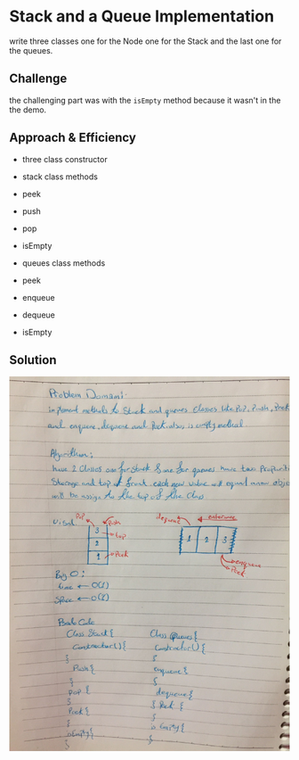 # Stack and a Queue Implementation

write three classes one for the Node one for the Stack and the last one for the queues.

## Challenge

the challenging part was with the `isEmpty` method because it wasn't in the the demo.

## Approach & Efficiency

- three class constructor 
- stack class methods
 - peek
 - push
 - pop
 - isEmpty
 
- queues class methods
 - peek
 - enqueue
 - dequeue
 - isEmpty


 ## Solution

![whiteBoard](./assets/wb.jpg)